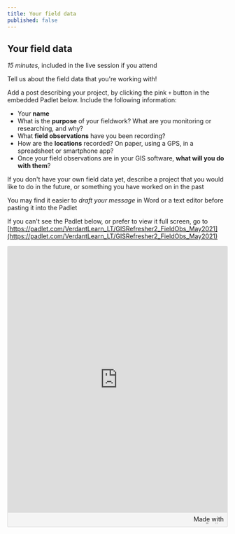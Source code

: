 ```yaml
---
title: Your field data
published: false
---
```


## Your field data
*15 minutes*, included in the live session if you attend

Tell us about the field data that you're working with!

Add a post describing your project, by clicking the pink `+` button in the embedded Padlet below.  Include the following information:
- Your **name**
- What is the **purpose** of your fieldwork?  What are you monitoring or researching, and why?
- What **field observations** have you been recording?
- How are the **locations** recorded?  On paper, using a GPS, in a spreadsheet or smartphone app?
- Once your field observations are in your GIS software, **what will you do with them**?

If you don't have your own field data yet, describe a project that you would like to do in the future, or something you have worked on in the past

You may find it easier to *draft your message* in Word or a text editor before pasting it into the Padlet

If you can't see the Padlet below, or prefer to view it full screen, go to [https://padlet.com/VerdantLearn_LT/GISRefresher2_FieldObs_May2021](https://padlet.com/VerdantLearn_LT/GISRefresher2_FieldObs_May2021)

<div class="padlet-embed" style="border:1px solid rgba(0,0,0,0.1);border-radius:2px;box-sizing:border-box;overflow:hidden;position:relative;width:100%;background:#F4F4F4"><p style="padding:0;margin:0"><iframe src="https://padlet.com/embed/pb4k23l6ke72xo4q" frameborder="0" allow="camera;microphone;geolocation" style="width:100%;height:608px;display:block;padding:0;margin:0"></iframe></p><div style="padding:8px;text-align:right;margin:0;"><a href="https://padlet.com?ref=embed" style="padding:0;margin:0;border:none;display:block;line-height:1;height:16px" target="_blank"><img src="https://padlet.net/embeds/made_with_padlet.png" width="86" height="16" style="padding:0;margin:0;background:none;border:none;display:inline;box-shadow:none" alt="Made with Padlet"></a></div></div>
